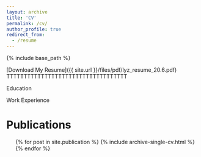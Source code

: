 ```yaml
---
layout: archive
title: 'CV'
permalink: /cv/
author_profile: true
redirect_from:
  - /resume
---
```


{% include base_path %}

[Download My Resume]({{ site.url }}/files/pdf/lyz_resume_20.6.pdf)
TTTTTTTTTTTTTTTTTTTTTTTTTTTTTTTTTTT

Education

Work Experience

# Publications

  <ul>{% for post in site.publication %}
    {% include archive-single-cv.html %}
  {% endfor %}</ul>
